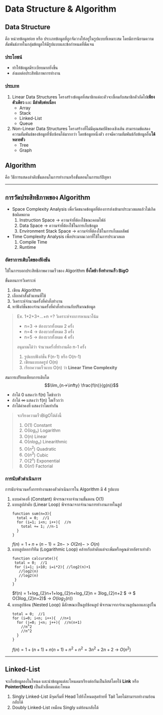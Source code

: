 # Data Structure & Algorithm

## Data Structure
คือ หน่วยข้อมูลย่อย หรือ ประเภทข้อมูลที่ถูกจัดวางให้อยู่ในรูปแบบที่เหมาะสม โดยมีการนิยามความสัมพันธ์ภายในกลุ่มข้อมูลให้มีรูปแบบและข้อกำหนดที่ชัดเจน
### ประโยชน์
- ทำให้ข้อมูลมีระเบียบมากยิ่งขึ้น
- ส่งผลต่อประสิทธิภาพการทำงาน
### ประเภท
1. Linear Data Structures
   โครงสร้างข้อมูลที่สมาชิกแต่ละตัวจะเชื่อมกับสมาชิกตัวถัดไป**เพียงตัวเดียว** และ **มีลำดับต่อเนื่อง**
   - Array
   - Stack
   - Linked-List
   - Queue
2. Non-Linear Data Structures
    โครงสร้างที่ไม่มีคุณสมบัติของเชิงเส้น สามารถมช้แสดงความสัมพันธ์ของข้อมูลที่ซับซ้อนได้มากกว่า โดยข้อมูลหนึ่งตัว อาจมีความสัมพันธ์กับข้อมูลอื่น**ได้หลายตัว**
    - Tree
    - Graph

## Algorithm
คือ วิธีการแสดงลำดับขั้นตอนในการทำงานหรือขั้นตอนในการแก้ปัญหา

---

## การวัดประสิทธิภาพของ Algorithm
- Space Complexity Analysis
  เพื่อวัดขนาดข้อมูลที่ต้องการส่งเข้ามาประมวลผลแล้วไม่เกิดข้อผิดพลาด
  1. Instruction Space -> ความจำที่ต้องใช้ขณะคอมไฟล์
  2. Data Space -> ความจำที่ต้องใช้ในการเก็บข้อมูล
  3. Environment Stack Space -> ความจำที่ต้องใช้ในการเก็บผลลัพธ์
- Time Complexity Analysis
  เพื่อประมาณเวลาที่ใช้ในการประมวลผล
  1. Compile Time
  2. Runtime
### อัตราการเติบโตของฟังชัน
ใช้ในการบอกประสิทธิภาพความเร็วของ Algorithm
**ยิ่งโตช้า ยิ่งทำงานเร็ว BigO**

ขั้นตอนการวิเคราะห์
1. เขียน Algorithm
2. เลือกคำสั้่งตัวแทนที่ใช้
3. วิเคราะห์จำนวนครั้งที่คำสั่งทำงาน
4. หาฟังก์ชั่นของจำนวนครั้งที่คำสั่งทำงานกับปริมาณข้อมูล

> Ex. 1+2+3+...+n =?
> วิเคราะห์จากการหาแนวโน้ม
> - n=3 -> ต้องบวกทั้งหมด 2 ครั้ง
> - n=4 -> ต้องบวกทั้งหมด 3 ครั้ง
> - n=5 -> ต้องบวกทั้งหมด 4 ครั้ง
> 
> อนุมาณได้ว่า จำนวนครั้งที่ทำงานคือ n-1 ครั้ง
> 1. รูปแบบฟังก์ชั่น F(n-1) หรือ O(n-1)
> 2. เขียนแบบลดรูป O(n)
> 3. เรียกความเร็วแบบ O(n) ว่า **Linear Time Complexity**

สมการเปรียบเทียบการเติบโต
$$\lim_{n->\infty} \frac{f(n)}{g(n)}$$
- ถ้าได้ 0 แสดงว่า f(n) โตช้ากว่า
- ถ้าได้ $\infty$ แสดงว่า f(n) โตเร็วกว่า
- ถ้าได้ค่าคงที่ แสดงว่าโตเท่ากัน

> จะเรียงความเร็วBigOได้ดังนี้ 
> 1. O(1) Constant
> 2. O($log_n$) Logarithm
> 3. O(n) Linear
> 4. O($nlog_n$)  Linearithmic
> 5. O($n^2$) Quadratic
> 6. O($n^3$) Cubic
> 7. O($2^n$) Exponential
> 8. O($n!$)  Factorial

### การนับตัวดำเนินการ
การนับจำนวนครั้งการทำงานของตัวดำเนินการใน Algorithm
มี 4 รูปแบบ
1. แบบค่าคงที่ (Constant)
    พิจารณาจากจำนวนขั้นตอน O(1)
2. แบบลูปลำดับ (Linear Loop)
    พิจารณาจากจำนวนการทำงานภายในลูป 
    ```
    function sum(n=3){
      total = 0;  //1
      for (i=1; i<n; i++){  //n
        total += 1; //n-1
      }
    }
    ```
    $f(n) = 1+n+(n-1) = 2n -> O(2n) -> O(n)$
3. แบบลูปลอการิทึม (Logarithmic Loop)
   คล้ายกับลำดับแต่จะเพิ่มหรือคูณด้วยอัตราเท่าตัว
   ```
   function calcurate(){
    total = 0;  //1
    for (i=1; i<10; i=i*2){ //log2(n)+1
      //log2(n)
      //log2(n)
    }
   }
   ```
   $f(n) = 1+log_{2}n+1+log_{2}n+log_{2}n = 3log_{2}n+2 $ -> $ O(3log_{2}n+2)$ -> $O(log_2(n))$
4. แบบลูปซ้อน (Nested Loop)
    มีลักษณะเป็นลูปซ้อนลูป พิจารณาจากจำนวนลูปนอกและลูปใน
    ```
    total = 0;  //1
    for (i=0; i<n; i++){  //n+1
      for (j=0; j<n; j++){  //n(n+1)
        //n^2
        //n^2
      }
    }
    ```
    $f(n) = 1+(n+1)+n(n+1)+n^2+n^2 = 3n^2+2n+2$ -> $O(n^2)$

---

## Linked-List
จะเก็บข้อมูลลงในโหนด และนำข้อมูลแต่ละโหนดมาเรียงต่อกันเป็นลิสต์โดยใช้ **Link** หรือ **Pointer(Next)** เป็นตัวเชื่อมแต่ละโหนด
1. Singly Linked-List
    มีจุดเริ่มที่ Head ไปยังโหนดสุดท้ายที่ Tail โดยไม่สามารถทำงานย้อนกลับได้
2. Doubly Linked-List
    เหมือน Singly แต่ย้อนกลับได้
